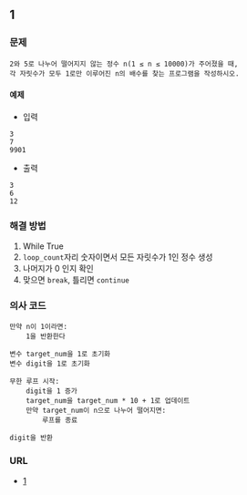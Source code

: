 ## 1
### 문제
```text
2와 5로 나누어 떨어지지 않는 정수 n(1 ≤ n ≤ 10000)가 주어졌을 때,
각 자릿수가 모두 1로만 이루어진 n의 배수를 찾는 프로그램을 작성하시오.
```

#### 예제
- 입력
```text
3
7
9901
```

- 출력 
```text
3
6
12
```


### 해결 방법
1. While True 
2. `loop_count`자리 숫자이면서 모든 자릿수가 1인 정수 생성
3. 나머지가 0 인지 확인
4. 맞으면 `break`, 틀리면 `continue`

### 의사 코드
```text
만약 n이 1이라면:
    1을 반환한다

변수 target_num을 1로 초기화
변수 digit을 1로 초기화

무한 루프 시작:
    digit을 1 증가
    target_num을 target_num * 10 + 1로 업데이트
    만약 target_num이 n으로 나누어 떨어지면:
        루프를 종료

digit을 반환
```

### URL
- [1](https://www.acmicpc.net/problem/4375)